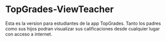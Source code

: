 ﻿# TopGrades-ViewTeacher
Esta es la version para estudiantes de la app TopGrades.
Tanto los padres como sus hijos podran visualizar sus calificaciones desde cualquier lugar con acceso a internet.
